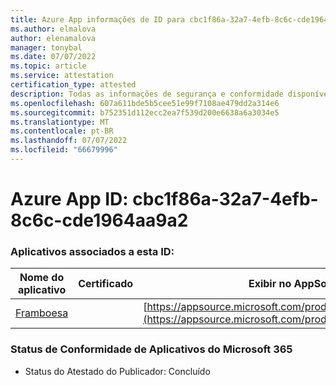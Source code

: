 ```yaml
---
title: Azure App informações de ID para cbc1f86a-32a7-4efb-8c6c-cde1964aa9a2
ms.author: elmalova
author: elenamalova
manager: tonybal
ms.date: 07/07/2022
ms.topic: article
ms.service: attestation
certification_type: attested
description: Todas as informações de segurança e conformidade disponíveis para cbc1f86a-32a7-4efb-8c6c-cde1964aa9a2.
ms.openlocfilehash: 607a611bde5b5cee51e99f7108ae479dd2a314e6
ms.sourcegitcommit: b752351d112ecc2ea7f539d200e6638a6a3034e5
ms.translationtype: MT
ms.contentlocale: pt-BR
ms.lasthandoff: 07/07/2022
ms.locfileid: "66679996"
---
```

# <a name="azure-app-id-cbc1f86a-32a7-4efb-8c6c-cde1964aa9a2"></a>Azure App ID: cbc1f86a-32a7-4efb-8c6c-cde1964aa9a2


### <a name="apps-associated-with-this-id"></a>Aplicativos associados a esta ID:
| **Nome do aplicativo** | **Certificado** | **Exibir no AppSource** |
|--------------|---------------|-----------------------|
| [Framboesa](../forward/WA200004138.md) |  | [https://appsource.microsoft.com/product/office/WA200004138](https://appsource.microsoft.com/product/office/WA200004138) |

### <a name="microsoft-365-app-compliance-status"></a>Status de Conformidade de Aplicativos do Microsoft 365
- Status do Atestado do Publicador: Concluído
